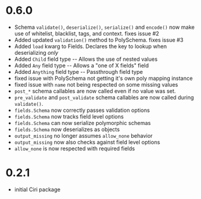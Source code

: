 # 0.6.0

  * Schema `validate()`, `deserialize()`, `serialize()` and `encode()`
    now make use of whitelist, blacklist, tags, and context. fixes issue #2
  * Added updated `validation()` method to PolySchema. fixes issue #3
  * Added `load` kwarg to Fields. Declares the key to lookup when deserializing *only*
  * Added `Child` field type -- Allows the use of nested values
  * Added `Any` field type -- Allows a "one of X fields" field
  * Added `Anything` field type -- Passthrough field type 
  * fixed issue with PolySchema not getting it's own poly mapping instance
  * fixed issue with `name` not being respected on some missing values
  * `post_*` schema callables are now called even if no
     value was set.
  * `pre_validate` and `post_validate` schema callables are now
     called during `validate()`. 
  * `fields.Schema` now correctly passes validation options
  * `fields.Schema` now tracks field level options
  * `fields.Schema` can now serialize polymorphic schemas 
  * `fields.Schema` now deserializes as objects
  * `output_missing` no longer assumes `allow_none` behavior
  * `output_missing` now also checks against field level options
  * `allow_none` is now respected with required fields


# 0.2.1

  * initial Ciri package

